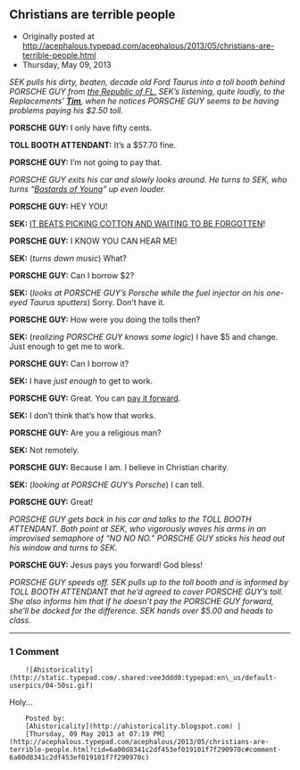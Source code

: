 ## Christians are terrible people

 * Originally posted at http://acephalous.typepad.com/acephalous/2013/05/christians-are-terrible-people.html
 * Thursday, May 09, 2013



_SEK pulls his dirty, beaten, decade old Ford Taurus into a toll booth behind PORSCHE GUY from [the Republic of FL.](http://www.amazon.com/exec/obidos/ASIN/B004C3215I/diesekoschmar-20) SEK’s listening, quite loudly, to the Replacements’ [**Tim**](http://www.lawyersgunsmoneyblog.com/2013/05/www.amazon.com/exec/obidos/ASIN/B000002L8C/diesekoschmar-20), when he notices PORSCHE GUY seems to be having problems paying his $2.50 toll._

**PORSCHE GUY:** I only have fifty cents.

**TOLL BOOTH ATTENDANT:** It’s a $57.70 fine.

**PORSCHE GUY:** I’m not going to pay that.

_PORSCHE GUY exits his car and slowly looks around. He turns to SEK, who turns “[Bastards of Young](http://youtu.be/fl9KQ1Mub6Q)” up even louder._

**PORSCHE GUY:** HEY YOU!

**SEK:** [IT BEATS PICKING COTTON AND WAITING TO BE FORGOTTEN](http://youtu.be/fl9KQ1Mub6Q)!

**PORSCHE GUY:** I KNOW YOU CAN HEAR ME!

**SEK:** (_turns down music_) What?

**PORSCHE GUY:** Can I borrow $2?

**SEK:** (_looks at PORSCHE GUY’s Porsche while the fuel injector on his one-eyed Taurus sputters_) Sorry. Don’t have it.

**PORSCHE GUY:** How were you doing the tolls then?

**SEK:** (_realizing PORSCHE GUY knows some logic_) I have $5 and change. Just enough to get me to work.

**PORSCHE GUY:** Can I borrow it?

**SEK:** I have _just enough_ to get to work.

**PORSCHE GUY:** Great. You can [pay it forward](http://en.wikipedia.org/wiki/Pay\_it\_forward).

**SEK:** I don’t think that’s how that works.

**PORSCHE GUY:** Are you a religious man?

**SEK:** Not remotely.

**PORSCHE GUY:** Because I am. I believe in Christian charity.

**SEK:** (_looking at PORSCHE GUY’s Porsche_) I can tell.

**PORSCHE GUY:** Great!

_PORSCHE GUY gets back in his car and 
talks to the TOLL BOOTH ATTENDANT.  Both point at SEK, who vigorously 
waves his arms in an improvised  semaphore of “NO NO NO.” PORSCHE GUY 
sticks his head out his window and  turns to SEK._

**PORSCHE GUY:** Jesus pays you forward! God bless!

_PORSCHE GUY speeds off. SEK pulls up 
to the toll booth and is informed by TOLL BOOTH ATTENDANT that he’d 
agreed to cover PORSCHE GUY’s toll. She also informs him that if he 
doesn’t pay the PORSCHE GUY forward, she’ll be docked for the 
difference. SEK hands over $5.00 and heads to class._

		

* * *

### 1 Comment 

		

                
[]()

	

		![Ahistoricality](http://static.typepad.com/.shared:vee3ddd0:typepad:en\_us/default-userpics/04-50si.gif)
	

	

		

Holy... 

	

		Posted by:
		[Ahistoricality](http://ahistoricality.blogspot.com) |
		[Thursday, 09 May 2013 at 07:19 PM](http://acephalous.typepad.com/acephalous/2013/05/christians-are-terrible-people.html?cid=6a00d8341c2df453ef019101f7f290970c#comment-6a00d8341c2df453ef019101f7f290970c)

		

        